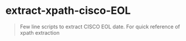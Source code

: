 # extract-xpath-cisco-EOL

> Few line scripts to extract CISCO EOL date.
> For quick reference of xpath extraction 

